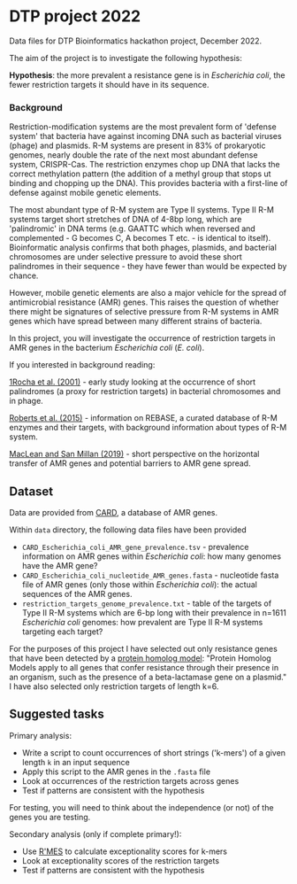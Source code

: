 # DTP project 2022

Data files for DTP Bioinformatics hackathon project, December 2022.  

The aim of the project is to investigate the following hypothesis:

**Hypothesis**: the more prevalent a resistance gene is in *Escherichia coli*, the fewer restriction targets it should have in its sequence. 

### Background

Restriction-modification systems are the most prevalent form of 'defense system' that bacteria have against incoming DNA such as bacterial viruses (phage) and plasmids. R-M systems are present in 83% of prokaryotic genomes, nearly double the rate of the next most abundant defense system, CRISPR-Cas. The restriction enzymes chop up DNA that lacks the correct methylation pattern (the addition of a methyl group that stops ut binding and chopping up the DNA). This provides bacteria with a first-line of defense against mobile genetic elements.  

The most abundant type of R-M system are Type II systems. Type II R-M systems target short stretches of DNA of 4-8bp long, which are 'palindromic' in DNA terms (e.g. GAATTC which when reversed and complemented - G becomes C, A becomes T etc. - is identical to itself). Bioinformatic analysis confirms that both phages, plasmids, and bacterial chromosomes are under selective pressure to avoid these short palindromes in their sequence - they have fewer than would be expected by chance.

However, mobile genetic elements are also a major vehicle for the spread of antimicrobial resistance (AMR) genes. This raises the question of whether there might be signatures of selective pressure from R-M systems in AMR genes which have spread between many different strains of bacteria.  

In this project, you will investigate the occurrence of restriction targets in AMR genes in the bacterium *Escherichia coli* (*E. coli*).

If you interested in background reading:

[1Rocha et al. (2001)](https://doi.org/10.1101/gr.153101) - early study looking at the occurrence of short palindromes (a proxy for restriction targets) in bacterial chromosomes and in phage. 

[Roberts et al. (2015)](https://doi.org/10.1093/nar/gku1046) - information on REBASE, a curated database of R-M enzymes and their targets, with background information about types of R-M system.

[MacLean and San Millan (2019)](https://doi.org/10.1126/science.aax3879) - short perspective on the horizontal transfer of AMR genes and potential barriers to AMR gene spread.
 

## Dataset 

Data are provided from [CARD](https://card.mcmaster.ca/), a database of AMR genes. 

Within `data` directory, the following data files have been provided

* `CARD_Escherichia_coli_AMR_gene_prevalence.tsv` - prevalence information on AMR genes within *Escherichia coli*: how many genomes have the AMR gene?
* `CARD_Escherichia_coli_nucleotide_AMR_genes.fasta` - nucleotide fasta file of AMR genes (only those within *Escherichia coli*): the actual sequences of the AMR genes. 
* `restriction_targets_genome_prevalence.txt` - table of the targets of Type II R-M systems which are 6-bp long with their prevalence in n=1611 *Escherichia coli* genomes: how prevalent are Type II R-M systems targeting each target?

For the purposes of this project I have selected out only resistance genes that have been detected by a [protein homolog model](https://card.mcmaster.ca/ontology/40292): "Protein Homolog Models apply to all genes that confer resistance through their presence in an organism, such as the presence of a beta-lactamase gene on a plasmid." I have also selected only restriction targets of length k=6. 

## Suggested tasks

Primary analysis:

* Write a script to count occurrences of short strings ('k-mers') of a given length `k` in an input sequence
* Apply this script to the AMR genes in the `.fasta` file
* Look at occurrences of the restriction targets across genes
* Test if patterns are consistent with the hypothesis

For testing, you will need to think about the independence (or not) of the genes you are testing. 

Secondary analysis (only if complete primary!):

* Use [R'MES](https://forgemia.inra.fr/sophie.schbath/rmes/-/blob/master/doc/rmes3.1.0cmake.userguide.pdf) to calculate exceptionality scores for k-mers
* Look at exceptionality scores of the restriction targets
* Test if patterns are consistent with the hypothesis

